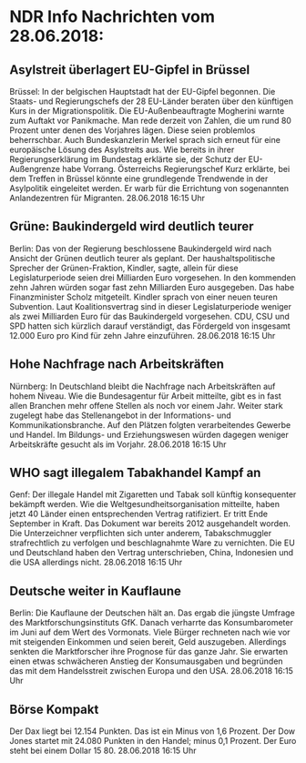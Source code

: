 # NDR Info Nachrichten vom 28.06.2018:


## Asylstreit überlagert EU-Gipfel in Brüssel
Brüssel: In der belgischen Hauptstadt hat der EU-Gipfel begonnen. Die Staats- und Regierungschefs der 28 EU-Länder beraten über den künftigen Kurs in der Migrationspolitik. Die EU-Außenbeauftragte Mogherini warnte zum Auftakt vor Panikmache. Man rede derzeit von Zahlen, die um rund 80 Prozent unter denen des Vorjahres lägen. Diese seien problemlos beherrschbar. Auch Bundeskanzlerin Merkel sprach sich erneut für eine europäische Lösung des Asylstreits aus. Wie bereits in ihrer Regierungserklärung im Bundestag erklärte sie, der Schutz der EU-Außengrenze habe Vorrang. Österreichs Regierungschef Kurz erklärte, bei dem Treffen in Brüssel könnte eine grundlegende Trendwende in der Asylpolitik eingeleitet werden. Er warb für die Errichtung von sogenannten Anlandezentren für Migranten. 28.06.2018 16:15 Uhr 

## Grüne: Baukindergeld wird deutlich teurer
Berlin: Das von der Regierung beschlossene Baukindergeld wird nach Ansicht der Grünen deutlich teurer als geplant. Der haushaltspolitische Sprecher der Grünen-Fraktion, Kindler, sagte, allein für diese Legislaturperiode seien drei Milliarden Euro vorgesehen. In den kommenden zehn Jahren würden sogar fast zehn Milliarden Euro ausgegeben. Das habe Finanzminister Scholz mitgeteilt. Kindler sprach von einer neuen teuren Subvention. Laut Koalitionsvertrag sind in dieser Legislaturperiode weniger als zwei Milliarden Euro für das Baukindergeld vorgesehen. CDU, CSU und SPD hatten sich kürzlich darauf verständigt, das Fördergeld von insgesamt 12.000 Euro pro Kind für zehn Jahre einzuführen. 28.06.2018 16:15 Uhr 

## Hohe Nachfrage nach Arbeitskräften
Nürnberg: In Deutschland bleibt die Nachfrage nach Arbeitskräften auf hohem Niveau. Wie die Bundesagentur für Arbeit mitteilte, gibt es in fast allen Branchen mehr offene Stellen als noch vor einem Jahr. Weiter stark zugelegt habe das Stellenangebot in der Informations- und Kommunikationsbranche. Auf den Plätzen folgten verarbeitendes Gewerbe und Handel. Im Bildungs- und Erziehungswesen würden dagegen weniger Arbeitskräfte gesucht als im Vorjahr. 28.06.2018 16:15 Uhr 

## WHO sagt illegalem Tabakhandel Kampf an
Genf: Der illegale Handel mit Zigaretten und Tabak soll künftig konsequenter bekämpft werden. Wie die Weltgesundheitsorganisation mitteilte, haben jetzt 40 Länder einen entsprechenden Vertrag ratifiziert. Er tritt Ende September in Kraft. Das Dokument war bereits 2012 ausgehandelt worden. Die Unterzeichner verpflichten sich unter anderem, Tabakschmuggler strafrechtlich zu verfolgen und beschlagnahmte Ware zu vernichten. Die EU und Deutschland haben den Vertrag unterschrieben, China, Indonesien und die USA allerdings nicht. 28.06.2018 16:15 Uhr 

## Deutsche weiter in Kauflaune
Berlin: Die Kauflaune der Deutschen hält an. Das ergab die jüngste Umfrage des Marktforschungsinstituts GfK. Danach verharrte das Konsumbarometer im Juni auf dem Wert des Vormonats. Viele Bürger rechneten nach wie vor mit steigenden Einkommen und seien bereit, Geld auszugeben. Allerdings senkten die Marktforscher ihre Prognose für das ganze Jahr. Sie erwarten einen etwas schwächeren Anstieg der Konsumausgaben und begründen das mit dem Handelsstreit zwischen Europa und den USA. 28.06.2018 16:15 Uhr 

## Börse Kompakt
Der Dax liegt bei 12.154 Punkten. Das ist ein  Minus von 1,6 Prozent. Der Dow Jones startet mit 24.080 Punkten in den Handel; minus 0,1 Prozent. Der Euro steht bei einem Dollar 15 80. 28.06.2018 16:15 Uhr 
